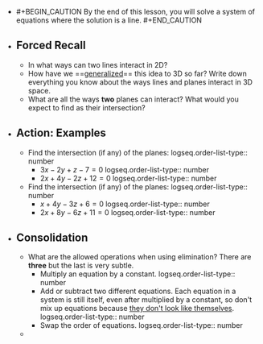 - #+BEGIN_CAUTION
  By the end of this lesson, you will solve a system of equations where the solution is a line.
  #+END_CAUTION
- ## Forced Recall
	- In what ways can two lines interact in 2D?
	- How have we ==[generalized]([[generalize]])== this idea to 3D so far? Write down everything you know about the ways lines and planes interact in 3D space.
	- What are all the ways **two** planes can interact? What would you expect to find as their intersection?
- ## Action:  Examples
	- Find the intersection (if any) of the planes:
	  logseq.order-list-type:: number
		- $3x-2y+z-7=0$
		  logseq.order-list-type:: number
		- $2x+4y-2z+12=0$
		  logseq.order-list-type:: number
	- Find the intersection (if any) of the planes:
	  logseq.order-list-type:: number
		- $x+4y-3z+6=0$
		  logseq.order-list-type:: number
		- $2x+8y-6z+11=0$
		  logseq.order-list-type:: number
- ## Consolidation
	- What are the allowed operations when using elimination? There are **three** but the last is very subtle.
		- Multiply an equation by a constant.
		  logseq.order-list-type:: number
		- Add or subtract two different equations. Each equation in a system is still itself, even after multiplied by a constant, so don't mix up equations because [they don't look like themselves](((683d14e7-506f-43a0-ba8e-ba6bb9b31956))).
		  logseq.order-list-type:: number
		- Swap the order of equations.
		  logseq.order-list-type:: number
	-